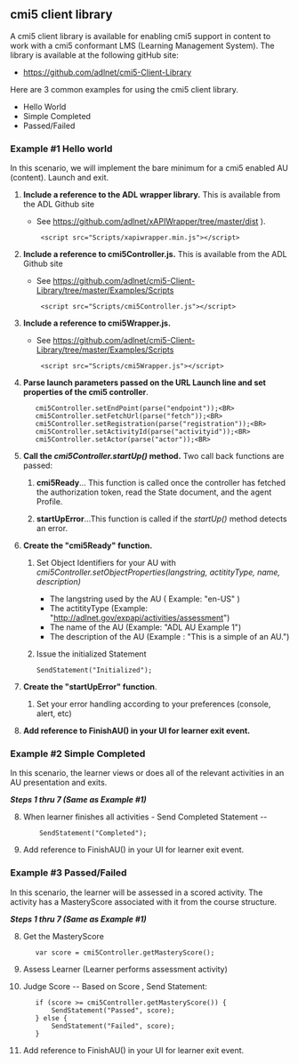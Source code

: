 ## cmi5 client library 

A cmi5 client library is available for enabling cmi5 support in content to work with a cmi5 conformant LMS (Learning Management System).  The library is available at the following gitHub site:

* <https://github.com/adlnet/cmi5-Client-Library>

Here are 3 common examples for using the cmi5 client library.
-   Hello World
-   Simple Completed
-   Passed/Failed

### **Example #1 Hello world**

In this scenario, we will implement the bare minimum for a cmi5 enabled AU (content).  Launch and exit.

1.  **Include a reference to the ADL wrapper library.** This is
    available from the ADL Github site
    * See <https://github.com/adlnet/xAPIWrapper/tree/master/dist> ).

           <script src="Scripts/xapiwrapper.min.js"></script>

2.  **Include a reference to cmi5Controller.js.** This is available from
    the ADL Github site
    * See  <https://github.com/adlnet/cmi5-Client-Library/tree/master/Examples/Scripts>

           <script src="Scripts/cmi5Controller.js"></script>

3.  **Include a reference to cmi5Wrapper.js.**
    * See  <https://github.com/adlnet/cmi5-Client-Library/tree/master/Examples/Scripts>

           <script src="Scripts/cmi5Wrapper.js"></script>

4.  **Parse launch parameters passed on the URL Launch line and set
    properties of the cmi5 controller**.

           cmi5Controller.setEndPoint(parse("endpoint"));<BR> 
           cmi5Controller.setFetchUrl(parse("fetch"));<BR> 
           cmi5Controller.setRegistration(parse("registration"));<BR> 
           cmi5Controller.setActivityId(parse("activityid"));<BR> 
           cmi5Controller.setActor(parse("actor"));<BR> 


5.  **Call the *cmi5Controller.startUp()* method.** Two call back functions are passed:

    1. **cmi5Ready**... This function is called once the controller has fetched the authorization token, read the State document, and the agent Profile.

    2. **startUpError**...This function is called if the *startUp()* method detects an error.

6.  **Create the "cmi5Ready" function.**

    1. Set Object Identifiers for your AU with *cmi5Controller.setObjectProperties(*langstring, actitityType, name, description*)*
          - The langstring used by the AU ( Example: "en-US" )
          - The actitityType (Example: "http://adlnet.gov/expapi/activities/assessment")
          - The name of the AU (Example: "ADL AU Example 1")
          - The description of the AU (Example : "This is a simple of an AU.")

    1. Issue the initialized Statement

           SendStatement("Initialized");

7.  **Create the "startUpError" function**.

    1. Set your error handling according to your preferences (console, alert, etc)

8.  **Add reference to FinishAU() in your UI for learner exit event.**

### **Example #2 Simple Completed**

In this scenario, the learner views or does all of the relevant activities in an AU presentation and exits.
 
***Steps 1 thru  7 (Same as Example #1)***

8. When learner finishes all activities - Send Completed Statement --

           SendStatement("Completed");

9. Add reference to FinishAU() in your UI for learner exit event.

### **Example #3 Passed/Failed**

In this scenario, the learner will be assessed in a scored activity. The
activity has a MasteryScore associated with it from the course
structure.

***Steps 1 thru 7 (Same as Example #1)***

8.  Get the MasteryScore

           var score = cmi5Controller.getMasteryScore();

9.  Assess Learner (Learner performs assessment activity)

10. Judge Score -- Based on Score , Send Statement:

           if (score >= cmi5Controller.getMasteryScore()) {
               SendStatement("Passed", score);
           } else {
               SendStatement("Failed", score);
           }

11. Add reference to FinishAU() in your UI for learner exit event.

